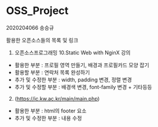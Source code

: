 # OSS_Project

2020204066 송승규

활용한 오픈소스들의 목록 및 링크

1. 오픈소스프로그래밍 10.Static Web with NginX 강의

- 활용한 부분 : 프로필 영역 만들기, 배경과 프로필카드 모양 잡기
- 활용할 부분 : 연락처 목록 완성하기
- 추가 및 수정한 부분 : width, padding 변경, 정렬 변경
- 추가 및 수정할 부분 : 배경색 변경, font-family 변경 + 기타등등

2. (https://ic.kw.ac.kr/main/main.php)

- 활용한 부분 : html의 footer 요소
- 추가 및 수정한 부분 : 내용 수정
